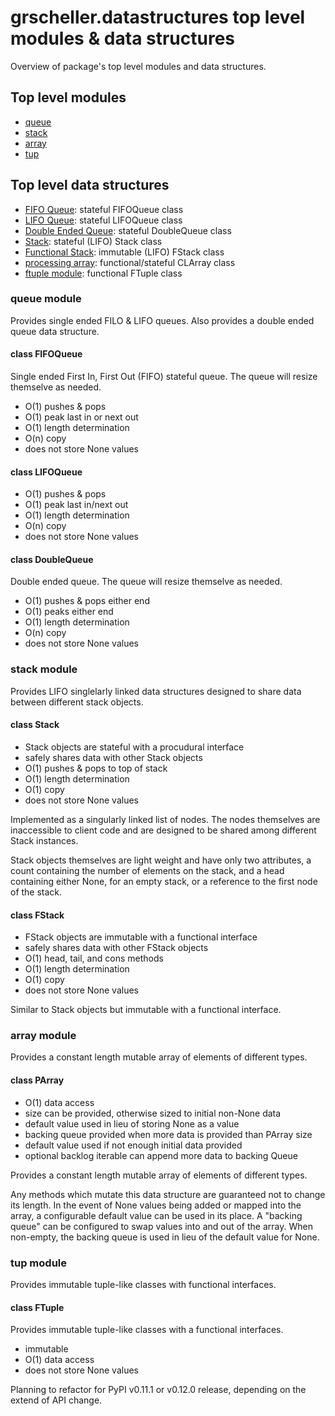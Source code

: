 # grscheller.datastructures top level modules & data structures

Overview of package's top level modules and data structures.

## Top level modules

* [queue](#queue-module)
* [stack](#stack-module)
* [array](#array-module)
* [tup](#tup-module)

## Top level data structures

* [FIFO Queue](#class-fifoqueue): stateful FIFOQueue class
* [LIFO Queue](#class-lifoqueue): stateful LIFOQueue class
* [Double Ended Queue](#class-doublequeue): stateful DoubleQueue class
* [Stack](#class-stack): stateful (LIFO) Stack class
* [Functional Stack](#class-fstack): immutable (LIFO) FStack class
* [processing array](#class-parray): functional/stateful CLArray class
* [ftuple module](#class-ftuple): functional FTuple class

### queue module

Provides single ended FILO & LIFO queues. Also provides a double ended
queue data structure.

#### class FIFOQueue

Single ended First In, First Out (FIFO) stateful queue. The queue will
resize themselve as needed.

* O(1) pushes & pops
* O(1) peak last in or next out
* O(1) length determination
* O(n) copy
* does not store None values

#### class LIFOQueue

* O(1) pushes & pops
* O(1) peak last in/next out
* O(1) length determination
* O(n) copy
* does not store None values

#### class DoubleQueue

Double ended queue. The queue will resize themselve as needed.

* O(1) pushes & pops either end
* O(1) peaks either end
* O(1) length determination
* O(n) copy
* does not store None values

### stack module

Provides LIFO singlelarly linked data structures designed to share
data between different stack objects.

#### class Stack

* Stack objects are stateful with a procudural interface
* safely shares data with other Stack objects
* O(1) pushes & pops to top of stack
* O(1) length determination
* O(1) copy
* does not store None values

Implemented as a singularly linked list of nodes. The nodes themselves
are inaccessible to client code and are designed to be shared among
different Stack instances.

Stack objects themselves are light weight and have only two attributes,
a count containing the number of elements on the stack, and a head
containing either None, for an empty stack, or a reference to the first
node of the stack.

#### class FStack

* FStack objects are immutable with a functional interface
* safely shares data with other FStack objects
* O(1) head, tail, and cons methods
* O(1) length determination
* O(1) copy
* does not store None values

Similar to Stack objects but immutable with a functional interface.

### array module

Provides a constant length mutable array of elements of different types.

#### class PArray

* O(1) data access
* size can be provided, otherwise sized to initial non-None data
* default value used in lieu of storing None as a value
* backing queue provided when more data is provided than PArray size
* default value used if not enough initial data provided
* optional backlog iterable can append more data to backing Queue

Provides a constant length mutable array of elements of different types.

Any methods which mutate this data structure are guaranteed not to
change its length. In the event of None values being added or mapped
into the array, a configurable default value can be used in its place.
A "backing queue" can be configured to swap values into and out of the
array. When non-empty, the backing queue is used in lieu of the default
value for None.

### tup module

Provides immutable tuple-like classes with functional interfaces.

#### class FTuple

Provides immutable tuple-like classes with a functional interfaces.

* immutable
* O(1) data access
* does not store None values

Planning to refactor for PyPI v0.11.1 or v0.12.0 release, depending on
the extend of API change.

